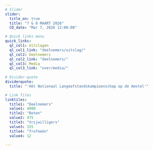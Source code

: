 ```yaml
---
# Slider
slider:
  title_on: true
  title: "7 & 8 MAART 2026"
  CD_date: "Mar 7, 2026 12:00:00"

# Quick links menu
quick_links:
  ql_col1: Uitslagen
  ql_col1_link: "deelnemers/uitslag/"
  ql_col2: Deelnemers
  ql_col2_link: "deelnemers/"
  ql_col3: Media
  ql_col3_link: "over/media/"
    
# Divider-quote
dividerquote:
  title: "'Hét Nationaal Langeafstandskampioenschap op de Amstel'"

# Link Tiles
linktiles:
  title1: "Deelnemers"
  value1: 4000
  title2: "Boten"
  value2: 475
  title3: "Vrijwilligers"
  value3: 155
  title4: "Trofeeën"
  value4: 12

---
```

